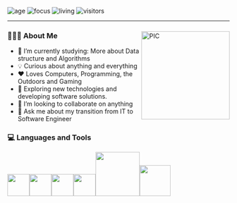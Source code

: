 ![age](https://img.shields.io/badge/age-27-blue)
![focus](https://img.shields.io/badge/focus-FrontEnd-brightgreen)
![living](https://img.shields.io/badge/living-LosAngeles-dodgerblue)
![visitors](https://visitor-badge.glitch.me/badge?page_id=michaeltsiu)

<hr>
<section>

  <span>
    <img align="right" alt="PIC" width = "200px" height="200px" src="./cat.gif" />
    <h3> 👨🏻‍💻 About Me </h3>
  </span>

  - 🌱 I’m currently studying: More about Data structure and Algorithms
  - 💡 Curious about anything and everything
  - ♥ Loves Computers, Programming, the Outdoors and Gaming
  - 🤔 Exploring new technologies and developing software solutions.
  - 👯 I’m looking to collaborate on anything
  - 💬 Ask me about my transition from IT to Software Engineer
</section>

<section>
  <h3> 💻 Languages and Tools </h3>
  <p>
   <img src="https://media3.giphy.com/media/ln7z2eWriiQAllfVcn/200w.webp" width="50"><img src="https://i.giphy.com/media/eNAsjO55tPbgaor7ma/200w.webp" width="50"><img src="https://i.giphy.com/media/IdyAQJVN2kVPNUrojM/200.webp" width="50"><img src="https://media3.giphy.com/media/kdFc8fubgS31b8DsVu/giphy.webp" width="50"><img src="https://media.giphy.com/media/kH1DBkPNyZPOk0BxrM/giphy.gif" width="100"><img src="https://media.giphy.com/media/SsCYf6DRFJrOpP0IoM/giphy.gif" width="70">
  <p>
</section>
